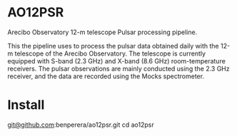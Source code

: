 # AO12PSR
Arecibo Observatory 12-m telescope Pulsar processing pipeline.

This the pipeline uses to process the pulsar data obtained daily with the 12-m telescope of the Arecibo Observatory. The telescope is currently equipped with S-band (2.3 GHz) and X-band (8.6 GHz) room-temperature receivers. The pulsar observations are mainly conducted using the 2.3 GHz receiver, and the data are recorded using the Mocks spectrometer.


# Install
  
  git@github.com:benperera/ao12psr.git
  cd ao12psr

